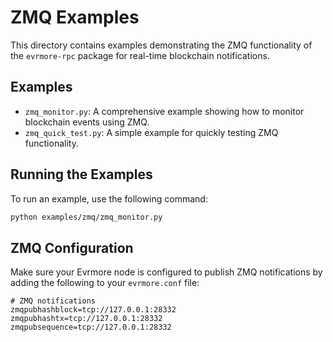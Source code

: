 # ZMQ Examples

This directory contains examples demonstrating the ZMQ functionality of the `evrmore-rpc` package for real-time blockchain notifications.

## Examples

- `zmq_monitor.py`: A comprehensive example showing how to monitor blockchain events using ZMQ.
- `zmq_quick_test.py`: A simple example for quickly testing ZMQ functionality.

## Running the Examples

To run an example, use the following command:

```bash
python examples/zmq/zmq_monitor.py
```

## ZMQ Configuration

Make sure your Evrmore node is configured to publish ZMQ notifications by adding the following to your `evrmore.conf` file:

```
# ZMQ notifications
zmqpubhashblock=tcp://127.0.0.1:28332
zmqpubhashtx=tcp://127.0.0.1:28332
zmqpubsequence=tcp://127.0.0.1:28332
``` 